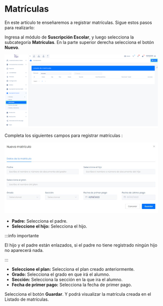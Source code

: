 # Matrículas

En este artículo te enseñaremos a registrar matrículas. Sigue estos pasos para realizarlo:

Ingresa al módulo de **Suscripción Escolar**, y luego selecciona la subcategoría **Matrículas**. En la parte superior derecha selecciona el botón **Nuevo**.

![Alt text](img/matricula1.jpg)

Completa los siguientes campos para registrar matrículas :

![Alt text](img/matricula2.jpg)

* **Padre:** Selecciona el padre.
* **Seleccione el hijo:** Selecciona el hijo.

:::info importante

El hijo y el padre están enlazados, si el padre no tiene registrado ningún hijo no aparecerá nada.

:::

* **Seleccione el plan:** Selecciona el plan creado anteriormente.
* **Grado:** Selecciona el grado en que irá el alumno.
* **Sección:** Selecciona la sección en la que ira el alumno.
* **Fecha de primer pago:** Selecciona la fecha de primer pago.

Selecciona el botón **Guardar**. Y podrá visualizar la matrícula creada en el Listado de matrículas.